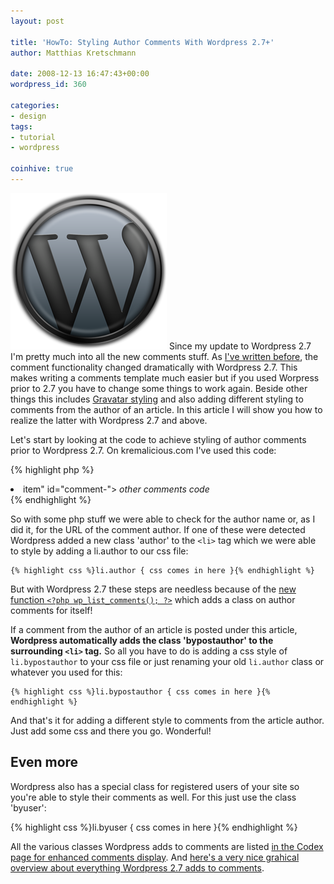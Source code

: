 ```yaml
---
layout: post

title: 'HowTo: Styling Author Comments With Wordpress 2.7+'
author: Matthias Kretschmann

date: 2008-12-13 16:47:43+00:00
wordpress_id: 360

categories:
- design
tags:
- tutorial
- wordpress

coinhive: true
---
```


![Wordpress Logo by kremalicious](/media/wordpress-logo.png)
Since my update to Wordpress 2.7 I'm pretty much into all the new comments stuff. As [I've written before](http://www.kremalicious.com/2008/12/how-to-set-a-custom-gravatar-image-in-wordpress-27/), the comment functionality changed dramatically with Wordpress 2.7. This makes writing a comments template much easier but if you used Worpress prior to 2.7 you have to change some things to work again. Beside other things this includes [Gravatar styling](http://www.kremalicious.com/2008/12/how-to-set-a-custom-gravatar-image-in-wordpress-27/) and also adding different styling to comments from the author of an article. In this article I will show you how to realize the latter with Wordpress 2.7 and above.

Let's start by looking at the code to achieve styling of author comments prior to Wordpress 2.7. On kremalicious.com I've used this code:

{% highlight php %}
<li class="
	<?php
		if ($comment->comment_author_url == "http://www.kremalicious.com")
			echo 'author';
		else echo $oddcomment;
	?>
	item" id="comment-<?php comment_ID() ?>">
		<em>other comments code</em>
	</li>
{% endhighlight %}

So with some php stuff we were able to check for the author name or, as I did it, for the URL of the comment author. If one of these were detected Wordpress added a new class 'author' to the `<li>` tag which we were able to style by adding a li.author to our css file:

    {% highlight css %}li.author { css comes in here }{% endhighlight %}

But with Wordpress 2.7 these steps are needless because of the [new function `<?php wp_list_comments(); ?>`](http://codex.wordpress.org/Template_Tags/wp_list_comments) which adds a class on author comments for itself!

If a comment from the author of an article is posted under this article, **Wordpress automatically adds the class 'bypostauthor' to the surrounding `<li>` tag.** So all you have to do is adding a css style of `li.bypostauthor` to your css file or just renaming your old `li.author` class or whatever you used for this:

    {% highlight css %}li.bypostauthor { css comes in here }{% endhighlight %}

And that's it for adding a different style to comments from the article author. Just add some css and there you go. Wonderful!

## Even more

Wordpress also has a special class for registered users of your site so you're able to style their comments as well. For this just use the class 'byuser':

{% highlight css %}li.byuser { css comes in here }{% endhighlight %}

All the various classes Wordpress adds to comments are listed [in the Codex page for enhanced comments display](http://codex.wordpress.org/Migrating_Plugins_and_Themes_to_2.7/Enhanced_Comment_Display#CSS_Styling). And [here's a very nice grahical overview about everything Wordpress 2.7 adds to comments](http://www.wp-fun.co.uk/2008/12/10/27-comment-classes/).
